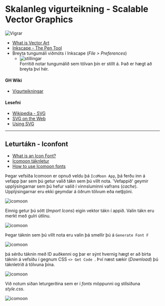 # Skalanleg vigurteikning  - Scalable Vector Graphics

![Vigrar](myndir/pen_tool_usage.webp)

- [What is Vector Art](https://www.linearity.io/blog/what-is-vector-art/)
- [Inkscape - The Pen Tool](https://inkscape-manuals.readthedocs.io/en/latest/pen-tool.html)
- Breyta tungumáli viðmóts í Inkscape (_File > Preferences_)
  - ![stillingar](myndir/kjorstillingar-preferences.jpg)<br>
  Forritið notar tungumálið sem tölvan þín er stillt á. Það er hægt að breyta því hér.

#### GH Wiki

- [Vigurteikningar](https://github.com/vefhonnun/24H-verkefni/wiki#skalanleg-vigurteikning---scalable-vector-graphics)

#### Lesefni

* [Wikipedia - SVG](https://en.wikipedia.org/wiki/SVG)
* [SVG on the Web](https://svgontheweb.com/)
* [Using SVG](https://css-tricks.com/using-svg/)

---

## Leturtákn - Iconfont

* [What is an Icon Font?](https://designshack.net/articles/typography/what-is-an-icon-font/)
* [Icomoon táknletur](https://icomoon.io/)
* [How to use Icomoon fonts](http://chipcullen.com/how-to-use-icomoon-and-icon-fonts-part-1-basic-usage/)

Þegar vefsíða Icomoon er opnuð veldu þá ` IcoMoon App `, þá ferðu inn á vefapp þar sem þú getur valið tákn sem þú villt nota. 'Vefappið' geymir upplýsingarnar sem þú hefur valið í vinnsluminni vafrans (_cache_). Upplýsingarnar eru ekki geymdar á öðrum tölvum eða netþjóni.

![icomoon](myndir/icomoon1.jpg)

 Einnig getur þú sótt (_Import Icons_) eigin vektor tákn í appið. Valin tákn eru merkt með gulri útlínu.

![icomoon](myndir/icomoon.jpg)

Þegar táknin sem þú villt nota eru valin þá smellir þú á ` Generate Font F `

![icomoon](myndir/icomoon2.jpg)

þá sérðu táknin með ID auðkenni og þar er sýnt hvernig hægt er að birta táknin á vefsíðu í gegnum CSS `<> Get Code `. Því næst sækir (_Download_) þú táknletrið á tölvuna þína.

![icomoon](myndir/icomoon3.jpg)

Við notum síðan leturgerðina sem er í _fonts_ möppunni og stílsíðuna _style.css_.

![icomoon](myndir/icomoon4.jpg)




